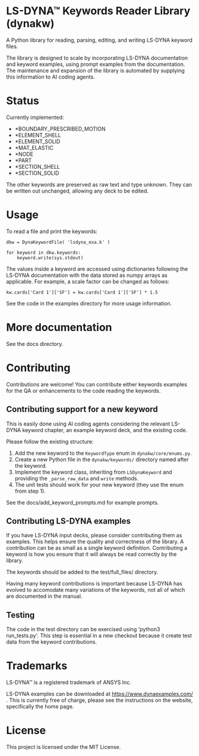 # LS-DYNA™ Keywords Reader Library (dynakw)

A Python library for reading, parsing, editing, and writing LS-DYNA keyword files.

The library is designed to scale by incorporating LS-DYNA documentation and keyword examples, using prompt examples from the documentation.
The maintenance and expansion of the library is automated by supplying this information to AI coding agents.



# Status
Currently implemented:
- \*BOUNDARY\_PRESCRIBED\_MOTION
- \*ELEMENT\_SHELL
- \*ELEMENT\_SOLID
- \*MAT\_ELASTIC 
- \*NODE
- \*PART 
- \*SECTION\_SHELL
- \*SECTION\_SOLID

The other keywords are preserved as raw text and type unknown. They can be written out unchanged, allowing
any deck to be edited.



# Usage
To read a file and print the keywords:
```
dkw = DynaKeywordFile( 'lsdyna_exa.k' )

for keyword in dkw.keywords:
    keyword.write(sys.stdout)
```

The values inside a keyword are accessed using dictionaries following the LS-DYNA documentation with
the data stored as numpy arrays as applicable.
For example, a scale factor can be changed as follows:
```
kw.cards['Card 1']['SF'] = kw.cards['Card 1']['SF'] * 1.5
```

See the code in the examples directory for more usage information.


# More documentation
See the docs directory.




# Contributing
Contributions are welcome! You can contribute either keywords examples for the QA or enhancements to the code 
reading the keywords.


## Contributing support for a new keyword
This is easily done using AI coding agents considering the relevant LS-DYNA keyword chapter, an example keyword deck,
and the existing code.

Please follow the existing structure:
1. Add the new keyword to the `KeywordType` enum in `dynakw/core/enums.py`.
2. Create a new Python file in the `dynakw/keywords/` directory named after the keyword.
3. Implement the keyword class, inheriting from `LSDynaKeyword` and providing the `_parse_raw_data` and `write` methods.
4. The unit tests should work for your new keyword (they use the enum from step 1).

See the docs/add_keyword_prompts.md for example prompts.


## Contributing LS-DYNA examples
If you have LS-DYNA input decks, please consider contributing them as examples. This helps ensure the quality and
correctness of the library. A contribution can be as small as a single keyword definition.
Contributing a keyword is how you ensure that it will always be read correctly by the library.

The keywords should be added to the test/full_files/ directory.

Having many keyword contributions is important because LS-DYNA has evolved to accomodate many variations of
the keywords, not all of which are documented in the manual.


## Testing
The code in the test directory can be exercised using 'python3 run_tests.py'.
This step is essential in a new checkout because it create test data from the keyword contributions.



# Trademarks
LS-DYNA™ is a registered trademark of ANSYS Inc.

LS-DYNA examples can be downloaded at https://www.dynaexamples.com/ .
This is currently free of charge, please see the instructions on the website, specifically the home page.


# License
This project is licensed under the MIT License.

